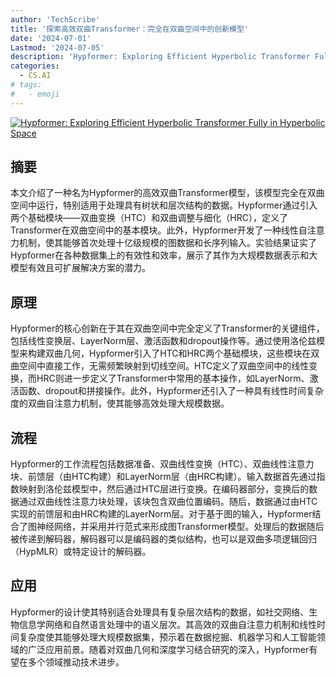 ```yaml
---
author: 'TechScribe'
title: '探索高效双曲Transformer：完全在双曲空间中的创新模型'
date: '2024-07-01'
Lastmod: '2024-07-05'
description: 'Hypformer: Exploring Efficient Hyperbolic Transformer Fully in Hyperbolic Space'
categories:
  - CS.AI
# tags:
#   - emoji
---
```


[![Hypformer: Exploring Efficient Hyperbolic Transformer Fully in Hyperbolic Space](https://arxiv-research-1301205113.cos.ap-guangzhou.myqcloud.com/images/2407.01290v1.pdf_0.jpg)](https://arxiv.org/abs/2407.01290v1)

## 摘要

本文介绍了一种名为Hypformer的高效双曲Transformer模型，该模型完全在双曲空间中运行，特别适用于处理具有树状和层次结构的数据。Hypformer通过引入两个基础模块——双曲变换（HTC）和双曲调整与细化（HRC），定义了Transformer在双曲空间中的基本模块。此外，Hypformer开发了一种线性自注意力机制，使其能够首次处理十亿级规模的图数据和长序列输入。实验结果证实了Hypformer在各种数据集上的有效性和效率，展示了其作为大规模数据表示和大模型有效且可扩展解决方案的潜力。<!--more-->

## 原理

Hypformer的核心创新在于其在双曲空间中完全定义了Transformer的关键组件，包括线性变换层、LayerNorm层、激活函数和dropout操作等。通过使用洛伦兹模型来构建双曲几何，Hypformer引入了HTC和HRC两个基础模块，这些模块在双曲空间中直接工作，无需频繁映射到切线空间。HTC定义了双曲空间中的线性变换，而HRC则进一步定义了Transformer中常用的基本操作，如LayerNorm、激活函数、dropout和拼接操作。此外，Hypformer还引入了一种具有线性时间复杂度的双曲自注意力机制，使其能够高效处理大规模数据。

## 流程

Hypformer的工作流程包括数据准备、双曲线性变换（HTC）、双曲线性注意力块、前馈层（由HTC构建）和LayerNorm层（由HRC构建）。输入数据首先通过指数映射到洛伦兹模型中，然后通过HTC层进行变换。在编码器部分，变换后的数据通过双曲线性注意力块处理，该块包含双曲位置编码。随后，数据通过由HTC实现的前馈层和由HRC构建的LayerNorm层。对于基于图的输入，Hypformer结合了图神经网络，并采用并行范式来形成图Transformer模型。处理后的数据随后被传递到解码器，解码器可以是编码器的类似结构，也可以是双曲多项逻辑回归（HypMLR）或特定设计的解码器。

## 应用

Hypformer的设计使其特别适合处理具有复杂层次结构的数据，如社交网络、生物信息学网络和自然语言处理中的语义层次。其高效的双曲自注意力机制和线性时间复杂度使其能够处理大规模数据集，预示着在数据挖掘、机器学习和人工智能领域的广泛应用前景。随着对双曲几何和深度学习结合研究的深入，Hypformer有望在多个领域推动技术进步。